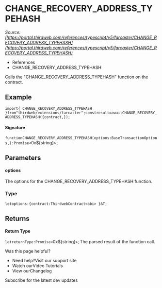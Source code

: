 # CHANGE_RECOVERY_ADDRESS_TYPEHASH

*Source: [https://portal.thirdweb.com/references/typescript/v5/farcaster/CHANGE_RECOVERY_ADDRESS_TYPEHASH](https://portal.thirdweb.com/references/typescript/v5/farcaster/CHANGE_RECOVERY_ADDRESS_TYPEHASH)*

* References
* CHANGE_RECOVERY_ADDRESS_TYPEHASH

Calls the "CHANGE_RECOVERY_ADDRESS_TYPEHASH" function on the contract.

## Example

`import{ CHANGE_RECOVERY_ADDRESS_TYPEHASH }from"thirdweb/extensions/farcaster";constresult=awaitCHANGE_RECOVERY_ADDRESS_TYPEHASH({contract,});`
#### Signature

`functionCHANGE_RECOVERY_ADDRESS_TYPEHASH(options:BaseTransactionOptions,):Promise<`0x${string}`>;`
## Parameters

#### options

The options for the CHANGE_RECOVERY_ADDRESS_TYPEHASH function.

### Type

`letoptions:{contract:ThirdwebContract<abi> }&T;`
## Returns

#### Return Type

`letreturnType:Promise<`0x${string}`>;`The parsed result of the function call.

Was this page helpful?

* Need help?Visit our support site
* Watch ourVideo Tutorials
* View ourChangelog

Subscribe for the latest dev updates

